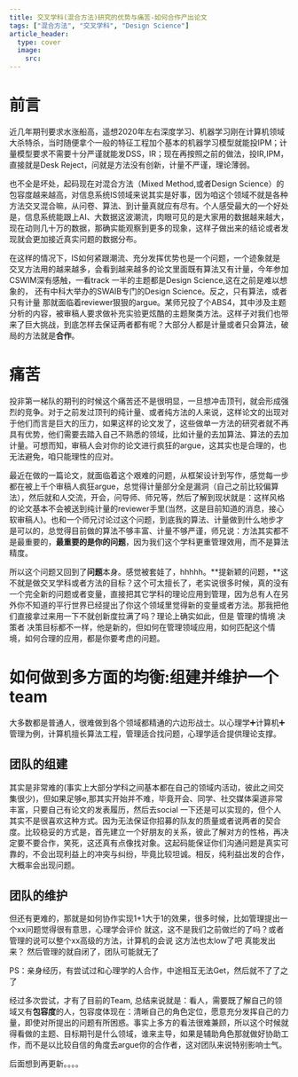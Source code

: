 ```yaml
---
title: 交叉学科(混合方法)研究的优势与痛苦-如何合作产出论文
tags: ["混合方法", "交叉学科", "Design Science"]
article_header:
  type: cover
  image:
    src: 
---
```




# 前言

近几年期刊要求水涨船高，遥想2020年左右深度学习、机器学习刚在计算机领域大杀特杀，当时随便拿个一般的特征工程加个基本的机器学习模型就能投IPM；计量模型要求不需要十分严谨就能发DSS，IR；现在再按照之前的做法，投IR,IPM，直接就是Desk Reject，问就是方法没有创新，计量不严谨，理论薄弱。

也不全是坏处，起码现在对混合方法（Mixed Method,或者Design Science）的包容度越来越高，对信息系统IS领域来说其实是好事，因为咱这个领域不就是各种方法交叉混合嘛，从问卷、算法、到计量真就应有尽有。个人感受最大的一个好处是，信息系统能跟上AI、大数据这波潮流，肉眼可见的是大家用的数据越来越大，现在动则几十万的数据，那确实能观察到更多的现象，这样子做出来的结论或者发现就会更加接近真实问题的数据分布。

在这样的情况下，IS如何紧跟潮流、充分发挥优势也是一个问题，一个迹象就是 交叉方法用的越来越多，会看到越来越多的论文里面既有算法又有计量，今年参加CSWIM深有感触，一看track 一半的主题都是Design Science,这在之前是难以想象的， 还有中科大举办的SWAIB专门的Design Science。反之，只有算法，或者只有计量 那就面临着reviewer狠狠的argue。某师兄投了个ABS4，其中涉及主题分析的内容，被审稿人要求做补充实验更炫酷的主题聚类方法。这样子对我们也带来了巨大挑战，到底怎样去保证两者都有呢？大部分人都是计量或者只会算法，破局的方法就是**合作**。



# 痛苦

投非第一梯队的期刊的时候这个痛苦还不是很明显，一旦想冲击顶刊，就会形成强烈的竞争。对于之前发过顶刊的纯计量、或者纯方法的人来说，这样论文的出现对于他们而言是巨大的压力，如果这样的论文发了，这些做单一方法的研究者就不再具有优势，他们需要去踏入自己不熟悉的领域，比如计量的去加算法、算法的去加计量。可想而知，审稿人会对你的论文进行疯狂的argue，这其实也是合理的，也无法避免，咱只能理性的应对。

最近在做的一篇论文，就面临着这个艰难的问题，从框架设计到写作，感觉每一步都在被上千个审稿人疯狂argue，总觉得计量部分全是漏洞（自己之前比较偏算法），然后就和人交流，开会，问导师、师兄等，然后了解到现状就是：这样风格的论文基本不会被送到纯计量的reviewer手里(当然，这是目前知道的消息，接心软审稿人)。也和一个师兄讨论过这个问题，到底我的算法、计量做到什么地步才是可以的，总觉得目前做的算法不够丰富、计量不够严谨，师兄说：方法其实都不是最重要的，**最重要的是你的问题**，因为我们这个学科更重管理效用，而不是算法精度。

所以这个问题又回到了**问题**本身。感觉被套娃了，hhhhh。**提新颖的问题，**这不就是做交叉学科或者方法的目标？这个可太擅长了，老实说很多时候，真的没有一个完全新的问题或者变量，直接把其它学科的理论应用到管理，因为总有人在另外你不知道的平行世界已经提出了你这个领域里觉得新的变量或者方法。那我把他们直接拿过来用一下不就创新度拉满了吗？理论上确实如此，但是 管理的情境 决策者 决策目标都不一样，他是新的，但如何在管理领域应用，如何匹配这个情境，如何合理的应用，都是你要考虑的问题。



# 如何做到多方面的均衡:组建并维护一个team



大多数都是普通人，很难做到各个领域都精通的六边形战士。以心理学➕计算机➕管理为例，计算机擅长算法工程，管理适合找问题，心理学适合提供理论支撑。

## 团队的组建

其实是非常难的(事实上大部分学科之间基本都在自己的领域内活动，彼此之间交集很少)，但如果足够e,那其实开始并不难，毕竟开会、同学、社交媒体渠道非常丰富，只要自己有论文的发表履历，然后去social 一下还是可以实现的，但个人其实不是很喜欢这种方式。因为无法保证你招募的队友的质量或者说两者的契合度。比较稳妥的方式是，首先建立一个好朋友的关系，彼此了解对方的性格，再决定要不要合作，笑死，这还真有点像找对象。这起码能保证你们沟通问题是真实可靠的，不会出现利益上的冲突与纠纷，毕竟比较坦诚。相反，纯利益出发的合作，大概率会出现问题。

## 团队的维护

但还有更难的，那就是如何协作实现1+1大于1的效果，很多时候，比如管理提出一个xx问题觉得很有意思，心理学会评价 就这，这不是我们之前做烂的了吗？或者管理的说可以整个xx高级的方法，计算机的会说 这方法也太low了吧 真能发出来？
然后管理的就自闭了，团队可能就无了

PS：亲身经历，有尝试过和心理学的人合作，中途相互无法Get，然后就不了了之了

经过多次尝试，才有了目前的Team, 总结来说就是：看人，需要既了解自己的领域又有**包容度**的人，包容度体现在：清晰自己的角色定位，愿意充分发挥自己的力量，即使对所提出的问题有所困惑。事实上多方的看法很难兼顾，所以这个时候就得看做的主题、目标期刊是什么领域，谁来主导，如果是辅助角色那就做好协助工作，而不是以比较自信的角度去argue你的合作者，这对团队来说特别影响士气。

后面想到再更新。。。。
